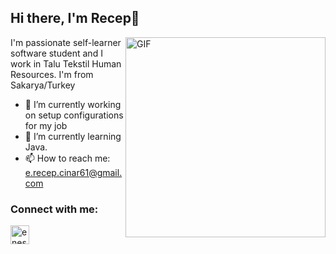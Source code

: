   ## Hi there, I'm Recep👋


  <img align="right" alt="GIF" width="320" src="https://64.media.tumblr.com/568d3e7a09e526859bfac355de0302aa/tumblr_mzzq9cAoAC1ql8t12o1_500.gifv" />

 
 I'm passionate self-learner software student and I work in Talu Tekstil Human Resources. 
 I'm from Sakarya/Turkey 

- 🔭 I’m currently working on setup configurations for my job
- 🌱 I’m currently learning Java.
- 📫 How to reach me: e.recep.cinar61@gmail.com

<h3 align="left">Connect with me:</h3>
<p align="left">
<a href="https://www.linkedin.com/in/enesrecepcinar/" target="blank"><img align="center" src="https://velanovascular.com/wp-content/uploads/2020/06/LinkedIn.png" alt="enes reep cinar" height="30" width="30" /></a>
